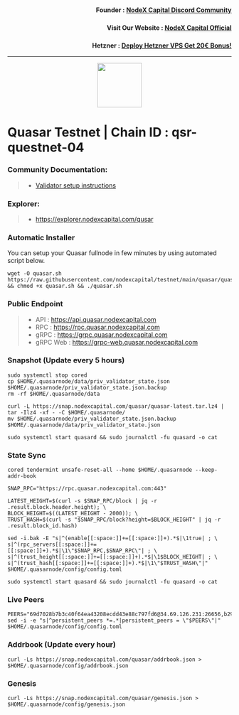 <h3><p style="font-size:14px" align="right">Founder :
<a href="https://discord.gg/nodexcapital" target="_blank">NodeX Capital Discord Community</a></p></h3>
<h3><p style="font-size:14px" align="right">Visit Our Website :
<a href="https://discord.gg/nodexcapital" target="_blank">NodeX Capital Official</a></p></h3>
<h3><p style="font-size:14px" align="right">Hetzner :
<a href="https://hetzner.cloud/?ref=bMTVi7dcwSgA" target="_blank">Deploy Hetzner VPS Get 20€ Bonus!</a></h3>
<hr>

<p align="center">
  <img height="100" height="auto" src="https://raw.githubusercontent.com/kj89/testnet_manuals/main/pingpub/logos/quasar.png">
</p>

# Quasar Testnet | Chain ID : qsr-questnet-04

### Community Documentation:
>- [Validator setup instructions](https://services.kjnodes.com/home/testnet/quasar/installation)

### Explorer:
>-  https://explorer.nodexcapital.com/qusar

### Automatic Installer
You can setup your Quasar fullnode in few minutes by using automated script below.
```
wget -O quasar.sh https://raw.githubusercontent.com/nodexcapital/testnet/main/quasar/quasar.sh && chmod +x quasar.sh && ./quasar.sh
```
### Public Endpoint

>- API : https://api.quasar.nodexcapital.com
>- RPC : https://rpc.quasar.nodexcapital.com
>- gRPC : https://grpc.quasar.nodexcapital.com
>- gRPC Web : https://grpc-web.quasar.nodexcapital.com

### Snapshot (Update every 5 hours)
```
sudo systemctl stop cored
cp $HOME/.quasarnode/data/priv_validator_state.json $HOME/.quasarnode/priv_validator_state.json.backup
rm -rf $HOME/.quasarnode/data

curl -L https://snap.nodexcapital.com/quasar/quasar-latest.tar.lz4 | tar -Ilz4 -xf - -C $HOME/.quasarnode/
mv $HOME/.quasarnode/priv_validator_state.json.backup $HOME/.quasarnode/data/priv_validator_state.json

sudo systemctl start quasard && sudo journalctl -fu quasard -o cat
```

### State Sync
```
cored tendermint unsafe-reset-all --home $HOME/.quasarnode --keep-addr-book

SNAP_RPC="https://rpc.quasar.nodexcapital.com:443"

LATEST_HEIGHT=$(curl -s $SNAP_RPC/block | jq -r .result.block.header.height); \
BLOCK_HEIGHT=$((LATEST_HEIGHT - 2000)); \
TRUST_HASH=$(curl -s "$SNAP_RPC/block?height=$BLOCK_HEIGHT" | jq -r .result.block_id.hash)

sed -i.bak -E "s|^(enable[[:space:]]+=[[:space:]]+).*$|\1true| ; \
s|^(rpc_servers[[:space:]]+=[[:space:]]+).*$|\1\"$SNAP_RPC,$SNAP_RPC\"| ; \
s|^(trust_height[[:space:]]+=[[:space:]]+).*$|\1$BLOCK_HEIGHT| ; \
s|^(trust_hash[[:space:]]+=[[:space:]]+).*$|\1\"$TRUST_HASH\"|" $HOME/.quasarnode/config/config.toml

sudo systemctl start quasard && sudo journalctl -fu quasard -o cat
```

### Live Peers
```
PEERS="69d7028b7b3c40f64ea43208ecdd43e88c797fd6@34.69.126.231:26656,b2978432c0126f28a6be7d62892f8ded1e48d227@34.70.241.13:26656,7c0d4ce5ad561c3453e2e837d85c9745b76f7972@35.238.77.191:26656,0aa5fa2507ada8a555d156920c0b09f0d633b0f9@34.173.227.148:26656,4b8d541efbb343effa1b5079de0b17d2566ac0fd@34.172.70.24:26656,27450dc5adcebc84ccd831b42fcd73cb69970881@35.239.146.40:26656,5add70ec357311d07d10a730b4ec25107399e83c@5.196.7.58:26656,1a3a573c53a4b90ab04eb47d160f4d3d6aa58000@35.233.117.165:26656,abbeb588ad88176a8d7592cd8706ebbf7ef20cfe@185.241.151.197:26656,39a34cd4f1e908a88a726b2444c6a407f67e4229@158.160.59.199:26656,051a07f1018cfdd6c24bebb3094179a6ceda2482@138.201.123.234:26656,cc6d4220633104885b89e2e0545e04b8162d69b5@75.119.134.20:26656"
sed -i -e "s|^persistent_peers *=.*|persistent_peers = \"$PEERS\"|" $HOME/.quasarnode/config/config.toml
```
### Addrbook (Update every hour)
```
curl -Ls https://snap.nodexcapital.com/quasar/addrbook.json > $HOME/.quasarnode/config/addrbook.json
```
### Genesis
```
curl -Ls https://snap.nodexcapital.com/quasar/genesis.json > $HOME/.quasarnode/config/genesis.json
```